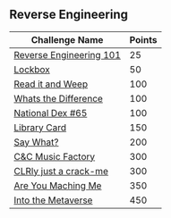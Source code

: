 
## Reverse Engineering

| Challenge Name               | Points  |
| -----------------------------|---------|
| [Reverse Engineering 101](./25_Reverse_Engineering101/) | 25 |
| [Lockbox](./50_Lockbox/) | 50 |
| [Read it and Weep](./100_Read_it_and_Weep/) | 100 |
| [Whats the Difference](./100_Whats_the_Difference/) | 100 |
| [National Dex #65](./100_National_Dex_#65/) | 100 |
| [Library Card](./150_Library_Card/) | 150 |
| [Say What?](./200_Say_What/) | 200 |
| [C&C Music Factory](./300_C&C_Music_Factory/) | 300 |
| [CLRly just a crack-me](./300_CLRly_just_a_crack-me/) | 300 |
| [Are You Maching Me](./350_Are_You_Maching_Me/) | 350 |
| [Into the Metaverse](./450_Into_the_Metaverse/) | 450 |
